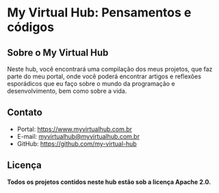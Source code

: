 # My Virtual Hub: Pensamentos e códigos

## Sobre o My Virtual Hub
Neste hub, você encontrará uma compilação dos meus projetos, que faz parte do meu portal, onde você poderá encontrar artigos e reflexões esporádicos que eu faço sobre o mundo da programação e desenvolvimento, bem como sobre a vida.

## Contato
* Portal: https://www.myvirtualhub.com.br
* E-mail: myvirtualhub@myvirtualhub.com.br
* GitHub: https://github.com/my-virtual-hub

## Licença
**Todos os projetos contidos neste hub estão sob a licença Apache 2.0.**

<!--

**Here are some ideas to get you started:**
👋
🙋‍♀️ A short introduction - what is your organization all about?
🌈 Contribution guidelines - how can the community get involved?
👩‍💻 Useful resources - where can the community find your docs? Is there anything else the community should know?
🍿 Fun facts - what does your team eat for breakfast?
🧙 Remember, you can do mighty things with the power of [Markdown](https://docs.github.com/github/writing-on-github/getting-started-with-writing-and-formatting-on-github/basic-writing-and-formatting-syntax)
-->
